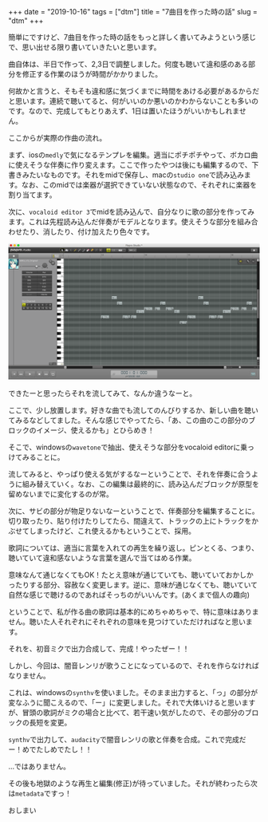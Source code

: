 +++
date = "2019-10-16"
tags = ["dtm"]
title = "7曲目を作った時の話"
slug = "dtm"
+++

簡単にですけど、7曲目を作った時の話をもっと詳しく書いてみようという感じで、思い出せる限り書いていきたいと思います。

曲自体は、半日で作って、2,3日で調整しました。何度も聴いて違和感のある部分を修正する作業のほうが時間がかかりました。

何故かと言うと、そもそも違和感に気づくまでに時間をあける必要があるからだと思います。連続で聴いてると、何がいいのか悪いのかわからないことも多いのです。なので、完成してもとりあえず、1日は置いたほうがいいかもしれません。

ここからが実際の作曲の流れ。

まず、iosの`medly`で気になるテンプレを編集。適当にポチポチやって、ボカロ曲に使えそうな伴奏に作り変えます。ここで作ったやつは後にも編集するので、下書きみたいなものです。それをmidで保存し、macの`studio one`で読み込みます。なお、このmidでは楽器が選択できていない状態なので、それぞれに楽器を割り当てます。

次に、`vocaloid editor 3`でmidを読み込んで、自分なりに歌の部分を作ってみます。これは先程読み込んだ伴奏がモデルとなります。使えそうな部分を組み合わせたり、消したり、付け加えたり色々です。

<img src="https://raw.githubusercontent.com/mba-hack/images/master/vocaloid_gitlab_pages_04.png" /> 

できたーと思ったらそれを流してみて、なんか違うなーと。

ここで、少し放置します。好きな曲でも流してのんびりするか、新しい曲を聴いてみるなどしてました。そんな感じでやってたら、「あ、この曲のこの部分のブロックのイメージ、使えるかも」とひらめき！

そこで、windowsの`wavetone`で抽出、使えそうな部分をvocaloid editorに乗っけてみることに。

流してみると、やっぱり使える気がするなーということで、それを伴奏に合うように組み替えていく。なお、この編集は最終的に、読み込んだブロックが原型を留めないまでに変化するのが常。

次に、サビの部分が物足りないなーということで、伴奏部分を編集することに。切り取ったり、貼り付けたりしてたら、間違えて、トラックの上にトラックをかぶせてしまったけど、これ使えるかもということで、採用。

歌詞については、適当に言葉を入れての再生を繰り返し。ピンとくる、つまり、聴いていて違和感ないような言葉を選んで当てはめる作業。

意味なんて通じなくてもOK！たとえ意味が通じていても、聴いていておかしかったりする部分、容赦なく変更します。逆に、意味が通じなくても、聴いていて自然な感じで聴けるのであればそっちのがいいんです。(あくまで個人の趣向)

ということで、私が作る曲の歌詞は基本的にめちゃめちゃで、特に意味はありません。聴いた人それぞれにそれぞれの意味を見つけていただければなと思います。

それを、初音ミクで出力合成して、完成！やったぜー！！

しかし、今回は、闇音レンリが歌うことになっているので、それを作らなければなりません。

これは、windowsの`synthv`を使いました。そのまま出力すると、「っ」の部分が変なふうに聞こえるので、「ー」に変更しました。それで大体いけると思いますが、冒頭の歌詞がミクの場合と比べて、若干速い気がしたので、その部分のブロックの長短を変更。

`synthv`で出力して、`audacity`で闇音レンリの歌と伴奏を合成。これで完成だー！めでたしめでたし！！

...ではありません。

その後も地獄のような再生と編集(修正)が待っていました。それが終わったら次は`metadata`ですっ！

おしまい

